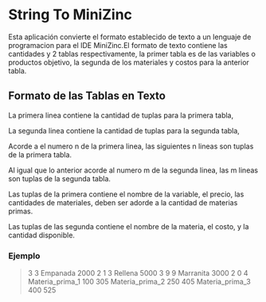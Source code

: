 # String To MiniZinc

Esta aplicación convierte el formato establecido de texto a un lenguaje de programacion para el IDE MiniZinc.El formato de texto contiene las cantidades y 2 tablas respectivamente, la primer tabla es de las variables o productos objetivo, la segunda de los materiales y costos para la anterior tabla.

## Formato de las Tablas en Texto

La primera linea contiene la cantidad de tuplas para la primera tabla,

La segunda linea contiene la cantidad de tuplas para la segunda tabla,

Acorde a el numero n de la primera linea, las siguientes n lineas son tuplas de la primera tabla.

Al igual que lo anterior acorde al numero m de la segunda linea, las m lineas son tuplas de la segunda tabla.

Las tuplas de la primera contiene el nombre de la variable, el precio, las cantidades de materiales, deben ser adorde a la cantidad de materias primas.

Las tuplas de las segunda contiene el nombre de la materia, el costo, y la cantidad disponible.

### Ejemplo

>3
>3
>Empanada 2000 2 1 3
>Rellena 5000 3 9 9
>Marranita 3000 2 0 4
>Materia_prima_1 100 305
>Materia_prima_2 250 405
>Materia_prima_3 400 525
